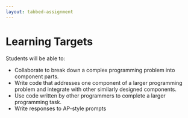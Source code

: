 ```yaml
---
layout: tabbed-assignment
---
```


# Learning Targets

Students will be able to:
* Collaborate to break down a complex programming problem into component parts.
* Write code that addresses one component of a larger programming problem and integrate with other similarly designed components.
* Use code written by other programmers to complete a larger programming task.
* Write responses to AP-style prompts

<!-- Don't edit links here, change them in _data/assignment.yml instead, -->

[slides]: <{{site.data.assignment.slides}}>
[template]: <{{site.data.assignment.template}}>
